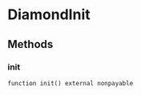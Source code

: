 # DiamondInit









## Methods

### init

```solidity
function init() external nonpayable
```










